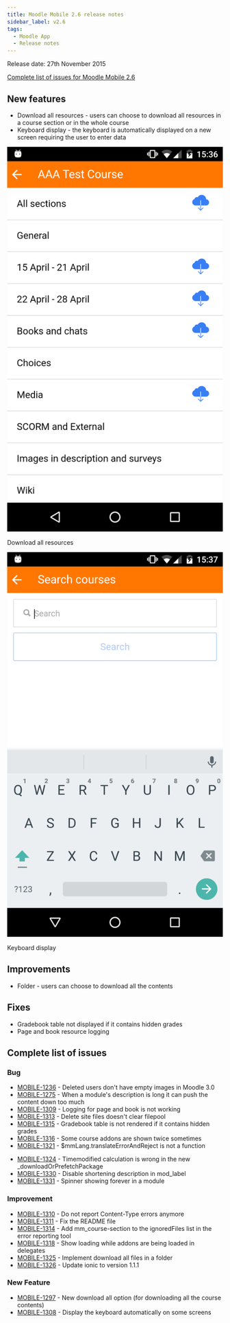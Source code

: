 ```yaml
---
title: Moodle Mobile 2.6 release notes
sidebar_label: v2.6
tags:
  - Moodle App
  - Release notes
---
```


Release date: 27th November 2015

[Complete list of issues for Moodle Mobile 2.6](https://tracker.moodle.org/jira/secure/ReleaseNote.jspa?projectId=10070&version=15069)

## New features

- Download all resources - users can choose to download all resources in a course section or in the whole course
- Keyboard display - the keyboard is automatically displayed on a new screen requiring the user to enter data

<div class="row">
<div class="col" style={{maxWidth: 300}}>

![Download all resources](./_files/MM2601.png)
<figcaption>Download all resources</figcaption>
</div>
<div class="col" style={{maxWidth: 300}}>

![Keyboard display](./_files/MM2602.png)
<figcaption>Keyboard display</figcaption>
</div>
</div>

## Improvements

- Folder - users can choose to download all the contents

## Fixes

- Gradebook table not displayed if it contains hidden grades
- Page and book resource logging

## Complete list of issues

### Bug

- [MOBILE-1236](https://tracker.moodle.org/browse/MOBILE-1236) - Deleted users don't have empty images in Moodle 3.0
- [MOBILE-1275](https://tracker.moodle.org/browse/MOBILE-1275) - When a module's description is long it can push the content down too much
- [MOBILE-1309](https://tracker.moodle.org/browse/MOBILE-1309) - Logging for page and book is not working
- [MOBILE-1313](https://tracker.moodle.org/browse/MOBILE-1313) - Delete site files doesn't clear filepool
- [MOBILE-1315](https://tracker.moodle.org/browse/MOBILE-1315) - Gradebook table is not rendered if it contains hidden grades
- [MOBILE-1316](https://tracker.moodle.org/browse/MOBILE-1316) - Some course addons are shown twice sometimes
- [MOBILE-1321](https://tracker.moodle.org/browse/MOBILE-1321) - $mmLang.translateErrorAndReject is not a function
<!-- cspell:disable-next-line -->
- [MOBILE-1324](https://tracker.moodle.org/browse/MOBILE-1324) - Timemodified calculation is wrong in the new \_downloadOrPrefetchPackage
- [MOBILE-1330](https://tracker.moodle.org/browse/MOBILE-1330) - Disable shortening description in mod_label
- [MOBILE-1331](https://tracker.moodle.org/browse/MOBILE-1331) - Spinner showing forever in a module

### Improvement

- [MOBILE-1310](https://tracker.moodle.org/browse/MOBILE-1310) - Do not report Content-Type errors anymore
- [MOBILE-1311](https://tracker.moodle.org/browse/MOBILE-1311) - Fix the README file
- [MOBILE-1314](https://tracker.moodle.org/browse/MOBILE-1314) - Add mm_course-section to the ignoredFiles list in the error reporting tool
- [MOBILE-1318](https://tracker.moodle.org/browse/MOBILE-1318) - Show loading while addons are being loaded in delegates
- [MOBILE-1325](https://tracker.moodle.org/browse/MOBILE-1325) - Implement download all files in a folder
- [MOBILE-1326](https://tracker.moodle.org/browse/MOBILE-1326) - Update ionic to version 1.1.1

### New Feature

- [MOBILE-1297](https://tracker.moodle.org/browse/MOBILE-1297) - New download all option (for downloading all the course contents)
- [MOBILE-1308](https://tracker.moodle.org/browse/MOBILE-1308) - Display the keyboard automatically on some screens

